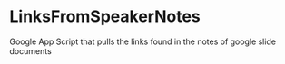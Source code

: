 # LinksFromSpeakerNotes
 Google App Script that pulls the links found in the notes of google slide documents 
